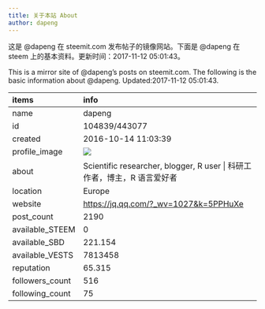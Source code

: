 ```yaml
---
title: 关于本站 About
author: dapeng
---
```


这是 @dapeng 在 steemit.com 发布帖子的镜像网站。下面是 @dapeng 在 steem 上的基本资料。更新时间：2017-11-12 05:01:43。

This is a mirror site of @dapeng’s posts on steemit.com. The following is the basic information about @dapeng. Updated:2017-11-12 05:01:43.



|items           |info                                                                                    |
|:---------------|:---------------------------------------------------------------------------------------|
|name            |dapeng                                                                                  |
|id              |104839/443077                                                                           |
|created         |2016-10-14 11:03:39                                                                     |
|profile_image   |![](http://0.gravatar.com/avatar/6fe1d4ffad212efc7985ecdd4ef9ef77?s=44&d=monsterid&r=g) |
|about           |Scientific researcher, blogger, R user &#124;  科研工作者，博主，R 语言爱好者           |
|location        |Europe                                                                                  |
|website         |https://jq.qq.com/?_wv=1027&k=5PPHuXe                                                   |
|post_count      |2190                                                                                    |
|available_STEEM |0                                                                                       |
|available_SBD   |221.154                                                                                 |
|available_VESTS |7813458                                                                                 |
|reputation      |65.315                                                                                  |
|followers_count |516                                                                                     |
|following_count |75                                                                                      |
